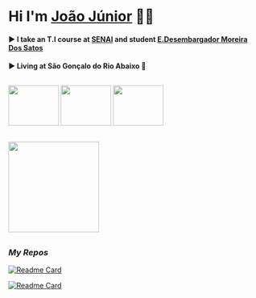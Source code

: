 # Hi I'm [João Júnior](https://victorluansilva.com/) 🐱‍👤

#### :arrow_forward:  I take an T.I course at [SENAI](https://www.fiemg.com.br/senai/unidades/senai-sao-goncalo-do-rio-abaixo-cfp-jose-fernando-coura/) and student [E.Desembargador Moreira Dos Satos](https://www.google.com/maps/uv?pb=!1s0xa5b2fa07dc22f5%3A0xe6a1e5e44e36a09a!3m1!7e115!4s%2Fmaps%2Fplace%2Fdesenbargador%2Bmoreira%2Bdo%2Bsantos%2Bs%25C3%25A3o%2Bgon%25C3%25A7alo%2Bdo%2Brio%2Babaixo%2B-%2Bmg%2F%40-19.8265719%2C-43.3598151%2C3a%2C75y%2C216.11h%2C90t%2Fdata%3D*213m4*211e1*213m2*211sgutnBChKWq4-z5rtpmY6HQ*212e0*214m2*213m1*211s0xa5b2fa07dc22f5%3A0xe6a1e5e44e36a09a%3Fsa%3DX%26ved%3D2ahUKEwjp7JjDzoCBAxXEtJUCHSNKDNIQpx96BAg5EAA!5sdesembargador%20moreira%20do%20santos%20s%C3%A3o%20gon%C3%A7alo%20do%20rio%20abaixo%20-%20mg%20-%20Pesquisa%20Google!15sCgIgAQ&imagekey=!1e2!2sgutnBChKWq4-z5rtpmY6HQ&hl=pt-BR&sa=X&ved=2ahUKEwjp7JjDzoCBAxXEtJUCHSNKDNIQpx96BAhIEAU)

#### :arrow_forward: Living at **São Gonçalo do Rio Abaixo** :city_sunrise:

##

<div align="left">
  <a href="https://www.linkedin.com/in/JOAO-BOSCO-LUIZ-JUNIOR/" target="_blank"><img src="../Portifolio_Site_JoaoBosco/scr/images/logo do linkdin.svg" width="100px" height="80px" /></a>
    <a href = "joaoboscoluizjunior404@gmail.com" target="_blank"><img src="../Portifolio_Site_JoaoBosco/scr/images/logo do gmail.svg" width="100px" height="80px" /></a>
    <a href = "https://www.instagram.com/joaoboscojr_" target="_blank"><img src="../Portifolio_Site_JoaoBosco/scr/images/logo do insta.svg"width="100px" height="80px" />
</div>

##

<div>
   <a href="https://github.com/victorluansilva" target="_blank">
  <img height="180em" src="https://github-readme-stats.vercel.app/api?username=JoaoBoscoLuizJr&show_icons=true&theme=midnight-purple&include_all_commits=true&count_private=true"/>
  </a>
</div>

##

### _My Repos_

  [![Readme Card](https://github-readme-stats.vercel.app/api/pin/?username=JoaoBoscoLuizJr&repo=Projetos_APP_Inventor)](https://github.com/JoaoBoscoLuizJr/Projetos_APP_Inventor)

  [![Readme Card](https://github-readme-stats.vercel.app/api/pin/?username=JoaoBoscoLuizJr&repo=JoaoBoscoLuizJr)](https://github.com/JoaoBoscoLuizJr/JoaoBoscoLuizJr)
